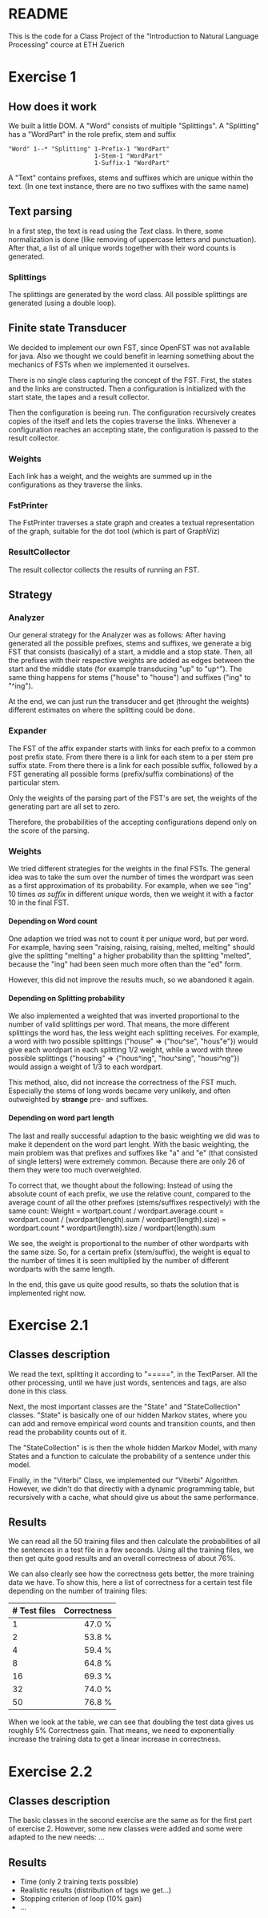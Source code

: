 # README

This is the code for a Class Project of the "Introduction to Natural Language Processing" cource at ETH Zuerich

# Exercise 1

## How does it work
We built a little DOM. A "Word" consists of multiple "Splittings". A "Splitting" has a "WordPart" in the role
prefix, stem and suffix


	"Word" 1--* "Splitting" 1-Prefix-1 "WordPart"
    	                	1-Stem-1 "WordPart"
        	            	1-Suffix-1 "WordPart"

A "Text" contains prefixes, stems and suffixes which are unique within the text. (In one text instance,
there are no two suffixes with the same name)


## Text parsing

In a first step, the text is read using the *Text* class. In there, some normalization is done (like
removing of uppercase letters and punctuation). After that, a list of all unique words together
with their word counts is generated.

### Splittings

The splittings are generated by the word class. All possible splittings are generated
(using a double loop).

## Finite state Transducer

We decided to implement our own FST, since OpenFST was not available for java. Also we thought we could
benefit in learning something about the mechanics of FSTs when we implemented it ourselves.

There is no single class capturing the concept of the FST. First, the states and the links are 
constructed. Then a configuration is initialized with the start state, the tapes and a result collector.

Then the configuration is beeing run. The configuration recursively creates copies of the itself
and lets the copies traverse the links. Whenever a configuration reaches an accepting state, the 
configuration is passed to the result collector.  
 
### Weights
Each link has a weight, and the weights are summed up in the configurations as they traverse the links.

### FstPrinter
The FstPrinter traverses a state graph and creates a textual representation of the graph, suitable
for the dot tool (which is part of GraphViz)

### ResultCollector
The result collector collects the results of running an FST. 

## Strategy

### Analyzer

Our general strategy for the Analyzer was as follows: After having generated all the possible prefixes, stems and suffixes, we generate a big FST that
consists (basically) of a start, a middle and a stop state. Then, all the prefixes with their respective weights are added as edges between the start and
the middle state (for example transducing "up" to "up^"). The same thing happens for stems ("house" to "house") and suffixes ("ing" to "^ing").

At the end, we can just run the transducer and get (throught the weights) different estimates on where the splitting could be done.

### Expander

The FST of the affix expander starts with links for each
prefix to a common post prefix state. From there there is a
link for each stem to a per stem pre suffix state. From there
there is a link for each possible suffix, followed by a FST
generating all possible forms (prefix/suffix combinations) 
of the particular stem.

Only the weights of the parsing part of the FST's are set,
the weights of the generating part are all set to zero.

Therefore, the probabilities of the accepting configurations 
depend only on the score of the parsing.

### Weights

We tried different strategies for the weights in the final FSTs. The general idea was to take the sum over the number of times the wordpart was seen
as a first approximation of its probability. For example, when we see "ing" 10 times *as suffix* in different *unique* words,
then we weight it with a factor 10 in the final FST.

#### Depending on Word count

One adaption we tried was not to count it per *unique* word, but per word. For example, having seen "raising, raising, raising, melted, melting" should
give the splitting "melting" a higher probability than the splitting "melted", because the "ing" had been seen much more often than the "ed" form.

However, this did not improve the results much, so we abandoned it again.

#### Depending on Splitting probability

We also implemented a weighted that was inverted proportional to the number of valid splittings per word. That means, the more different splittings
the word has, the less weight each splitting receives. For example, a word with two possible splittings ("house" => {"hou^se", "hous"e"}) would give
each wordpart in each splitting 1/2 weight, while a word with three possible splittings ("housing" => {"hous^ing", "hou^sing", "housi^ng"}) would
assign a weight of 1/3 to each wordpart.

This method, also, did not increase the correctness of the FST much. Especially the stems of long words became very unlikely, and often outweighted
by **strange** pre- and suffixes.

#### Depending on word part length

The last and really successful adaption to the basic weighting we did was to make it dependent on the word part lenght. With the basic
weighting, the main problem was that prefixes and suffixes like "a" and "e" (that consisted of single letters) were extremely common.
Because there are only 26 of them they were too much overweighted.

To correct that, we thought about the following: Instead of using the absolute count of each prefix, we use the relative count, compared
to the average count of all the other prefixes (stems/suffixes respectively) with the same count: Weight =
wortpart.count / wordpart.average.count = wordpart.count / (wordpart(length).sum / wordpart(length).size) =
wordpart.count * wordpart(length).size / wordpart(length).sum

We see, the weight is proportional to the number of other wordparts with the same size. So, for a certain prefix (stem/suffix), the weight is equal
to the number of times it is seen multiplied by the number of different wordparts with the same length.

In the end, this gave us quite good results, so thats the solution that is implemented right now.

# Exercise 2.1

## Classes description

We read the text, splitting it according to "=====", in the TextParser. All the other processing, until we have just words, sentences and tags, are also done in this class.

Next, the most important classes are the "State" and "StateCollection" classes. "State" is basically one of our hidden Markov states, where you can add and remove empirical word counts and transition counts, and then read the probability counts out of it.

The "StateCollection" is is then the whole hidden Markov Model, with many States and a function to calculate the probability of a sentence under this model.

Finally, in the "Viterbi" Class, we implemented our "Viterbi" Algorithm. However, we didn't do that directly with a dynamic programming table, but recursively with a cache, what should give us about the same performance.

## Results

We can read all the 50 training files and then calculate the probabilities of all the sentences in a test file in a few seconds. Using all the training files, we then get quite good results and an overall correctness of about 76%.

We can also clearly see how the correctness gets better, the more training data we have. To show this, here a list of correctness for a certain test file depending on the number of training files:

| # Test files | Correctness |
|:-----------|------------:|
| 1 | 47.0 % |
| 2 | 53.8 % |
| 4 | 59.4 % | 
| 8 | 64.8 % |
| 16 | 69.3 % |
| 32 | 74.0 % |
| 50 | 76.8 % |

When we look at the table, we can see that doubling the test data gives us roughly 5% Correctness gain. That means, we need to exponentially increase the training data to get a linear increase in correctness.

# Exercise 2.2

## Classes description

The basic classes in the second exercise are the same as for the first part of exercise 2. However, some new classes were added and some were adapted to the new needs: ...

## Results

- Time (only 2 training texts possible)
- Realistic results (distribution of tags we get...)
- Stopping criterion of loop (10% gain)
- ...
